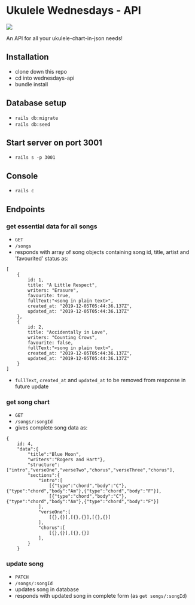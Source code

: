 # Ukulele Wednesdays - API
![](http://forthebadge.com/images/badges/made-with-ruby.svg)

An API for all your ukulele-chart-in-json needs!

## Installation
- clone down this repo
- cd into wednesdays-api
- bundle install 

## Database setup
- `rails db:migrate`
- `rails db:seed`

## Start server on port 3001
- `rails s -p 3001` 

## Console
- `rails c`

## Endpoints
### get essential data for all songs
- `GET`
- `/songs`
- responds with array of song objects containing song id, title, artist and 'favourited' status as:
```
[
    {
        id: 1,
        title: "A Little Respect",
        writers: "Erasure",
        favourite: true,
        fullText:"<song in plain text>",
        created_at: "2019-12-05T05:44:36.137Z",
        updated_at: "2019-12-05T05:44:36.137Z"
    },
    {
        id: 2,
        title: "Accidentally in Love",
        writers: "Counting Crows",
        favourite: false,
        fullText:"<song in plain text>",
        created_at: "2019-12-05T05:44:36.137Z",
        updated_at: "2019-12-05T05:44:36.137Z"
    }
]
```
- `fullText`, `created_at` and `updated_at` to be removed from response in future update

### get song chart 
- `GET`
- `/songs/:songId`
- gives complete song data as:
```
{
    id: 4, 
    "data":{
        "title":"Blue Moon",
        "writers":"Rogers and Hart"},
        "structure":["intro","verseOne","verseTwo","chorus","verseThree","chorus"],
        "sections":{
            "intro":[
                [{"type":"chord","body":"C"},{"type":"chord","body":"Am"},{"type":"chord","body":"F"}],
                [{"type":"chord","body":"C"},{"type":"chord","body":"Am"},{"type":"chord","body":"F"}]
            ],
            "verseOne":[
                [{},{}],[{},{}],[{},{}]
            ],
            "chorus":[
                [{},{}],[{},{}]
            ],
        }
    }
```

### update song
- `PATCH`
- `/songs/:songId`
- updates song in database
- responds with updated song in complete form (as `get songs/:songId`)